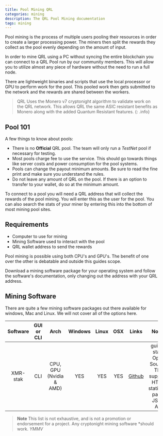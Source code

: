 ```yaml
---
title: Pool Mining QRL 
categories: mining
description: The QRL Pool Mining documentation
tags: mining
---
```


Pool mining is the process of multiple users pooling their resources in order to create a larger processing power. The miners then split the rewards they collect as the pool evenly depending on the amount of input.

In order to mine QRL using a PC without syncing the entire blockchain you can connect to a QRL Pool run by our community members. This will allow you to utilize almost any piece of hardware without the need to run a full node. 

There are lightweight binaries and scripts that use the local processor or GPU to perform work for the pool. This pooled work then gets submitted to the network and the rewards are shared between the workers.

> QRL Uses the Monero v7 cryptonight algorithm to validate work on the QRL network. This allows QRL the same ASIC resistant benefits as Monero along with the added Quantum Resistant features.
{: .info}

## Pool 101


A few things to know about pools:

* There is no **Official** QRL pool. The team will only run a *TestNet* pool if necessary for testing.
* Most pools charge fee to use the service. This should go towards things like server costs and power consumption for the pool systems.
* Pools can change the payout minimum amounts. Be sure to read the fine print and make sure you understand the rules.
* Do not leave any amount of QRL on the pool. If there is an option to transfer to your wallet, do so at the minimum amount.

To connect to a pool you will need a QRL address that will collect the rewards of the pool mining. You will enter this as the user for the pool. You can also search the stats of your miner by entering this into the bottom of most mining pool sites.

## Requirements

- Computer to use for mining
- Mining Software used to interact with the pool
- QRL wallet address to send the rewards

Pool mining is possible using both CPU's and GPU's. The benefit of one over the other is debatable and outside this guides scope.

Download a mining software package for your operating system and follow the software's documentation, only changing out the address with your QRL address.

## Mining Software

There are quite a few mining software packages out there available for windows, Mac and Linux. We will not cover all of the options here. 

| Software      | GUI or CLI | Arch | Windows     | Linux |  OSX   |  Links | Notes	|
|:-------------:|:--:|:-----:|:-----------:|:-----:|:------:|:------:|:-------:|
|   XMR-stak    | CLI	|	CPU, GPU (Nvidia & AMD) |  YES     |  YES     |  YES      | [Github](https://github.com/fireice-uk/xmr-stak/releases) | guided start, Open Source, TLS support, HTML statistics page, JSON API	|


> **Note** This list is not exhaustive, and is not a promotion or endorsement for a project. Any cryptonight mining software \*should work. *YMMV*






